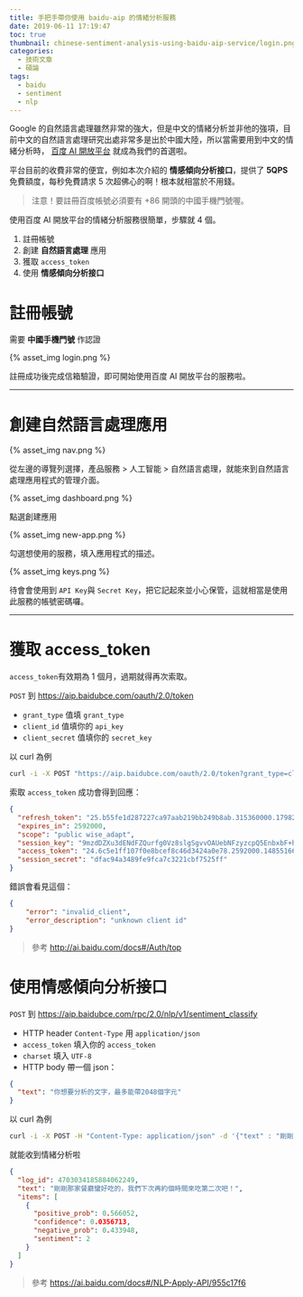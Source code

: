 ```yaml
---
title: 手把手帶你使用 baidu-aip 的情緒分析服務
date: 2019-06-11 17:19:47
toc: true
thumbnail: chinese-sentiment-analysis-using-baidu-aip-service/login.png
categories:
  - 技術文章
  - 碩論
tags:
  - baidu
  - sentiment
  - nlp
---
```


Google 的自然語言處理雖然非常的強大，但是中文的情緒分析並非他的強項，目前中文的自然語言處理研究出處非常多是出於中國大陸，所以當需要用到中文的情緒分析時， [百度 AI 開放平台](https://ai.baidu.com/) 就成為我們的首選啦。

平台目前的收費非常的便宜，例如本次介紹的 **情感傾向分析接口**，提供了 **5QPS** 免費額度，每秒免費請求 5 次超佛心的啊！根本就相當於不用錢。

> 注意！要註冊百度帳號必須要有 +86 開頭的中國手機門號喔。

使用百度 AI 開放平台的情緒分析服務很簡單，步驟就 4 個。

1. 註冊帳號
2. 創建 **自然語言處理** 應用
3. 獲取 `access_token`
4. 使用 **情感傾向分析接口**

<!-- more -->

# 註冊帳號

需要 **中國手機門號** 作認證

{% asset_img login.png %}

註冊成功後完成信箱驗證，即可開始使用百度 AI 開放平台的服務啦。

* * *

# 創建自然語言處理應用

{% asset_img nav.png %}

從左邊的導覽列選擇，產品服務 > 人工智能 > 自然語言處理，就能來到自然語言處理應用程式的管理介面。

{% asset_img dashboard.png %}

點選創建應用

{% asset_img new-app.png %}

勾選想使用的服務，填入應用程式的描述。

{% asset_img keys.png %}

待會會使用到 `API Key`與 `Secret Key`，把它記起來並小心保管，這就相當是使用此服務的帳號密碼囉。

* * *

# 獲取 access_token

`access_token`有效期為 1 個月，過期就得再次索取。

`POST` 到 <https://aip.baidubce.com/oauth/2.0/token>

- `grant_type` 值填 `grant_type`
- `client_id` 值填你的 `api_key`
- `client_secret` 值填你的 `secret_key`

以 curl 為例

```sh
curl -i -X POST "https://aip.baidubce.com/oauth/2.0/token?grant_type=client_credentials&client_id=your_api_key&client_secret=your_secret_key"
```

索取 `access_token` 成功會得到回應：

```json
{  
  "refresh_token": "25.b55fe1d287227ca97aab219bb249b8ab.315360000.1798284651.282335-8574074",  
  "expires_in": 2592000,  
  "scope": "public wise_adapt",  
  "session_key": "9mzdDZXu3dENdFZQurfg0Vz8slgSgvvOAUebNFzyzcpQ5EnbxbF+hfG9DQkpUVQdh4p6HbQcAiz5RmuBAja1JJGgIdJI",  
  "access_token": "24.6c5e1ff107f0e8bcef8c46d3424a0e78.2592000.1485516651.282335-8574074",  
  "session_secret": "dfac94a3489fe9fca7c3221cbf7525ff"  
}
```

錯誤會看見這個：

```json
{  
    "error": "invalid_client",  
    "error_description": "unknown client id"  
}
```

> 參考 <http://ai.baidu.com/docs#/Auth/top>

# 使用情感傾向分析接口

`POST` 到 <https://aip.baidubce.com/rpc/2.0/nlp/v1/sentiment_classify>

- HTTP header `Content-Type` 用 `application/json`
- `access_token` 填入你的 `access_token`
- `charset` 填入 `UTF-8`
- HTTP body 帶一個 json：

```json
{  
  "text": "你想要分析的文字，最多能帶2048個字元"  
}
```

以 curl 為例

```sh
curl -i -X POST -H "Content-Type: application/json" -d '{"text" : "剛剛那家餐廳蠻好吃的，我們下次再約個時間來吃第二次吧！"}' "https://aip.baidubce.com/rpc/2.0/nlp/v1/sentiment_classify?charset=UTF-8&access_token=your_access_token"
```

就能收到情緒分析啦

```json
{  
  "log_id": 4703034185884062249,  
  "text": "剛剛那家餐廳蠻好吃的，我們下次再約個時間來吃第二次吧！",  
  "items": [  
    {  
      "positive_prob": 0.566052,
      "confidence": 0.0356713,
      "negative_prob": 0.433948,
      "sentiment": 2
    }  
  ]  
}
```

> 參考 <https://ai.baidu.com/docs#/NLP-Apply-API/955c17f6>
